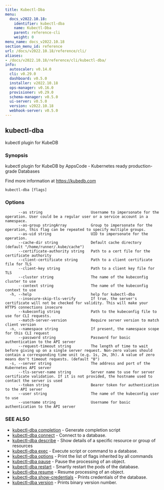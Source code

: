 ```yaml
---
title: Kubectl-Dba
menu:
  docs_v2022.10.18:
    identifier: kubectl-dba
    name: Kubectl-Dba
    parent: reference-cli
    weight: 0
menu_name: docs_v2022.10.18
section_menu_id: reference
url: /docs/v2022.10.18/reference/cli/
aliases:
- /docs/v2022.10.18/reference/cli/kubectl-dba/
info:
  autoscaler: v0.14.0
  cli: v0.29.0
  dashboard: v0.5.0
  installer: v2022.10.18
  ops-manager: v0.16.0
  provisioner: v0.29.0
  schema-manager: v0.5.0
  ui-server: v0.5.0
  version: v2022.10.18
  webhook-server: v0.5.0
---
```


## kubectl-dba

kubectl plugin for KubeDB

### Synopsis

kubectl plugin for KubeDB by AppsCode - Kubernetes ready production-grade Databases

 Find more information at https://kubedb.com

```
kubectl-dba [flags]
```

### Options

```
      --as string                      Username to impersonate for the operation. User could be a regular user or a service account in a namespace.
      --as-group stringArray           Group to impersonate for the operation, this flag can be repeated to specify multiple groups.
      --as-uid string                  UID to impersonate for the operation.
      --cache-dir string               Default cache directory (default "/home/runner/.kube/cache")
      --certificate-authority string   Path to a cert file for the certificate authority
      --client-certificate string      Path to a client certificate file for TLS
      --client-key string              Path to a client key file for TLS
      --cluster string                 The name of the kubeconfig cluster to use
      --context string                 The name of the kubeconfig context to use
  -h, --help                           help for kubectl-dba
      --insecure-skip-tls-verify       If true, the server's certificate will not be checked for validity. This will make your HTTPS connections insecure
      --kubeconfig string              Path to the kubeconfig file to use for CLI requests.
      --match-server-version           Require server version to match client version
  -n, --namespace string               If present, the namespace scope for this CLI request
      --password string                Password for basic authentication to the API server
      --request-timeout string         The length of time to wait before giving up on a single server request. Non-zero values should contain a corresponding time unit (e.g. 1s, 2m, 3h). A value of zero means don't timeout requests. (default "0")
  -s, --server string                  The address and port of the Kubernetes API server
      --tls-server-name string         Server name to use for server certificate validation. If it is not provided, the hostname used to contact the server is used
      --token string                   Bearer token for authentication to the API server
      --user string                    The name of the kubeconfig user to use
      --username string                Username for basic authentication to the API server
```

### SEE ALSO

* [kubectl-dba completion](/docs/v2022.10.18/reference/cli/kubectl-dba_completion)	 - Generate completion script
* [kubectl-dba connect](/docs/v2022.10.18/reference/cli/kubectl-dba_connect)	 - Connect to a database.
* [kubectl-dba describe](/docs/v2022.10.18/reference/cli/kubectl-dba_describe)	 - Show details of a specific resource or group of resources
* [kubectl-dba exec](/docs/v2022.10.18/reference/cli/kubectl-dba_exec)	 - Execute script or command to a database.
* [kubectl-dba options](/docs/v2022.10.18/reference/cli/kubectl-dba_options)	 - Print the list of flags inherited by all commands
* [kubectl-dba pause](/docs/v2022.10.18/reference/cli/kubectl-dba_pause)	 - Pause the processing of an object.
* [kubectl-dba restart](/docs/v2022.10.18/reference/cli/kubectl-dba_restart)	 - Smartly restart the pods of the database.
* [kubectl-dba resume](/docs/v2022.10.18/reference/cli/kubectl-dba_resume)	 - Resume processing of an object.
* [kubectl-dba show-credentials](/docs/v2022.10.18/reference/cli/kubectl-dba_show-credentials)	 - Prints credentials of the database.
* [kubectl-dba version](/docs/v2022.10.18/reference/cli/kubectl-dba_version)	 - Prints binary version number.

